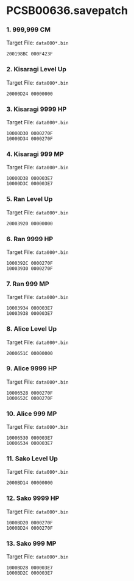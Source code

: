 # PCSB00636.savepatch

### 1. 999,999 CM

Target File: `data000*.bin`

```
200198BC 000F423F
```

### 2. Kisaragi Level Up

Target File: `data000*.bin`

```
20000D24 00000000
```

### 3. Kisaragi 9999 HP

Target File: `data000*.bin`

```
10000D30 0000270F
10000D34 0000270F
```

### 4. Kisaragi 999 MP

Target File: `data000*.bin`

```
10000D38 000003E7
10000D3C 000003E7
```

### 5. Ran Level Up

Target File: `data000*.bin`

```
20003920 00000000
```

### 6. Ran 9999 HP

Target File: `data000*.bin`

```
1000392C 0000270F
10003930 0000270F
```

### 7. Ran 999 MP

Target File: `data000*.bin`

```
10003934 000003E7
10003938 000003E7
```

### 8. Alice Level Up

Target File: `data000*.bin`

```
2000651C 00000000
```

### 9. Alice 9999 HP

Target File: `data000*.bin`

```
10006528 0000270F
1000652C 0000270F
```

### 10. Alice 999 MP

Target File: `data000*.bin`

```
10006530 000003E7
10006534 000003E7
```

### 11. Sako Level Up

Target File: `data000*.bin`

```
2000BD14 00000000
```

### 12. Sako 9999 HP

Target File: `data000*.bin`

```
1000BD20 0000270F
1000BD24 0000270F
```

### 13. Sako 999 MP

Target File: `data000*.bin`

```
1000BD28 000003E7
1000BD2C 000003E7
```

